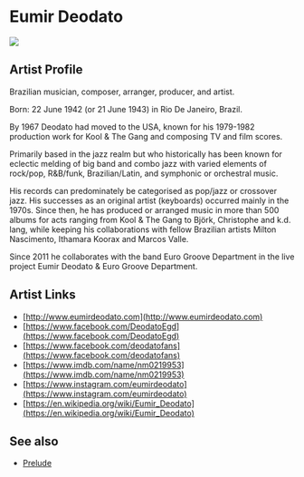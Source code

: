 # Eumir Deodato

![](../../asssets/artists/Eumir_Deodato.png)

## Artist Profile

Brazilian musician, composer, arranger, producer, and artist. 

Born: 22 June 1942 (or 21 June 1943) in Rio De Janeiro, Brazil. 

By 1967 Deodato had moved to the USA, known for his 1979-1982 production work for Kool &amp; The Gang and composing TV and film scores. 

Primarily based in the jazz realm but who historically has been known for eclectic melding of big band and combo jazz with varied elements of rock/pop, R&B/funk, Brazilian/Latin, and symphonic or orchestral music. 

His records can predominately be categorised as pop/jazz or crossover jazz. His successes as an original artist (keyboards) occurred mainly in the 1970s. Since then, he has produced or arranged music in more than 500 albums for acts ranging from Kool &amp; The Gang to Björk, Christophe and k.d. lang, while keeping his collaborations with fellow Brazilian artists Milton Nascimento, Ithamara Koorax and Marcos Valle. 

Since 2011 he collaborates with the band Euro Groove Department in the live project Eumir Deodato & Euro Groove Department. 

## Artist Links

- [http://www.eumirdeodato.com](http://www.eumirdeodato.com)
- [https://www.facebook.com/DeodatoEgd](https://www.facebook.com/DeodatoEgd)
- [https://www.facebook.com/deodatofans](https://www.facebook.com/deodatofans)
- [https://www.imdb.com/name/nm0219953](https://www.imdb.com/name/nm0219953)
- [https://www.instagram.com/eumirdeodato](https://www.instagram.com/eumirdeodato)
- [https://en.wikipedia.org/wiki/Eumir_Deodato](https://en.wikipedia.org/wiki/Eumir_Deodato)


## See also

- [Prelude](Eumir_Deodato-Prelude.md)
